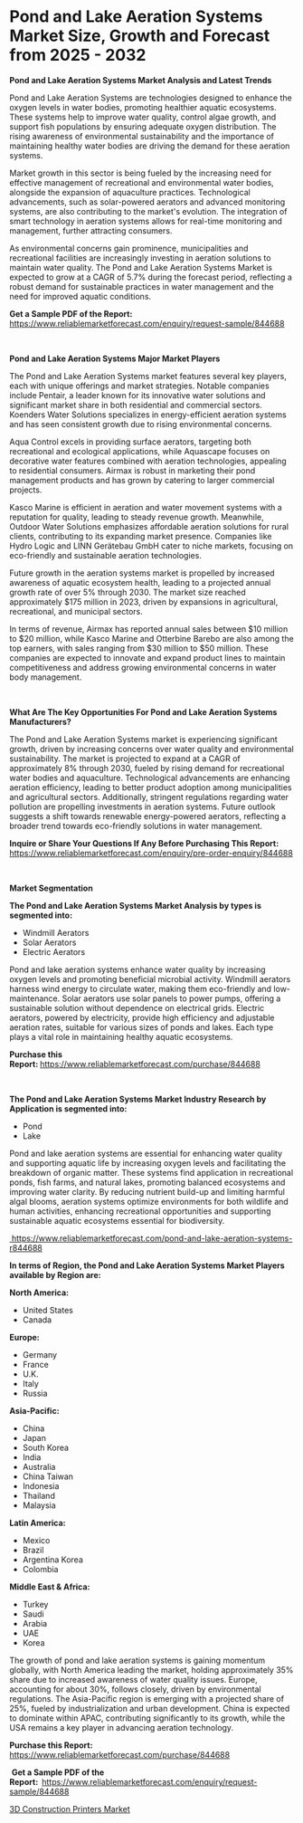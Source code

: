 <p><h1>Pond and Lake Aeration Systems Market Size, Growth and Forecast from 2025 - 2032</h1></p><p><strong>Pond and Lake Aeration Systems Market Analysis and Latest Trends</strong></p>
<p><p>Pond and Lake Aeration Systems are technologies designed to enhance the oxygen levels in water bodies, promoting healthier aquatic ecosystems. These systems help to improve water quality, control algae growth, and support fish populations by ensuring adequate oxygen distribution. The rising awareness of environmental sustainability and the importance of maintaining healthy water bodies are driving the demand for these aeration systems.</p><p>Market growth in this sector is being fueled by the increasing need for effective management of recreational and environmental water bodies, alongside the expansion of aquaculture practices. Technological advancements, such as solar-powered aerators and advanced monitoring systems, are also contributing to the market's evolution. The integration of smart technology in aeration systems allows for real-time monitoring and management, further attracting consumers.</p><p>As environmental concerns gain prominence, municipalities and recreational facilities are increasingly investing in aeration solutions to maintain water quality. The Pond and Lake Aeration Systems Market is expected to grow at a CAGR of 5.7% during the forecast period, reflecting a robust demand for sustainable practices in water management and the need for improved aquatic conditions.</p></p>
<p><strong>Get a Sample PDF of the Report:&nbsp;</strong> <a href="https://www.reliablemarketforecast.com/enquiry/request-sample/844688?utm_campaign=2875&utm_medium=2&utm_source=Github&utm_content=ia&utm_term=10042025&utm_id=pond-and-lake-aeration-systems">https://www.reliablemarketforecast.com/enquiry/request-sample/844688</a></p>
<p>&nbsp;</p>
<p><strong>Pond and Lake Aeration Systems Major Market Players</strong></p>
<p><p>The Pond and Lake Aeration Systems market features several key players, each with unique offerings and market strategies. Notable companies include Pentair, a leader known for its innovative water solutions and significant market share in both residential and commercial sectors. Koenders Water Solutions specializes in energy-efficient aeration systems and has seen consistent growth due to rising environmental concerns.</p><p>Aqua Control excels in providing surface aerators, targeting both recreational and ecological applications, while Aquascape focuses on decorative water features combined with aeration technologies, appealing to residential consumers. Airmax is robust in marketing their pond management products and has grown by catering to larger commercial projects.</p><p>Kasco Marine is efficient in aeration and water movement systems with a reputation for quality, leading to steady revenue growth. Meanwhile, Outdoor Water Solutions emphasizes affordable aeration solutions for rural clients, contributing to its expanding market presence. Companies like Hydro Logic and LINN Gerätebau GmbH cater to niche markets, focusing on eco-friendly and sustainable aeration technologies.</p><p>Future growth in the aeration systems market is propelled by increased awareness of aquatic ecosystem health, leading to a projected annual growth rate of over 5% through 2030. The market size reached approximately $175 million in 2023, driven by expansions in agricultural, recreational, and municipal sectors.</p><p>In terms of revenue, Airmax has reported annual sales between $10 million to $20 million, while Kasco Marine and Otterbine Barebo are also among the top earners, with sales ranging from $30 million to $50 million. These companies are expected to innovate and expand product lines to maintain competitiveness and address growing environmental concerns in water body management.</p></p>
<p>&nbsp;</p>
<p><strong>What Are The Key Opportunities For Pond and Lake Aeration Systems Manufacturers?</strong></p>
<p><p>The Pond and Lake Aeration Systems market is experiencing significant growth, driven by increasing concerns over water quality and environmental sustainability. The market is projected to expand at a CAGR of approximately 8% through 2030, fueled by rising demand for recreational water bodies and aquaculture. Technological advancements are enhancing aeration efficiency, leading to better product adoption among municipalities and agricultural sectors. Additionally, stringent regulations regarding water pollution are propelling investments in aeration systems. Future outlook suggests a shift towards renewable energy-powered aerators, reflecting a broader trend towards eco-friendly solutions in water management.</p></p>
<p><strong>Inquire or Share Your Questions If Any Before Purchasing This Report:</strong> <a href="https://www.reliablemarketforecast.com/enquiry/pre-order-enquiry/844688?utm_campaign=2875&utm_medium=2&utm_source=Github&utm_content=ia&utm_term=10042025&utm_id=pond-and-lake-aeration-systems">https://www.reliablemarketforecast.com/enquiry/pre-order-enquiry/844688</a></p>
<p>&nbsp;</p>
<p><strong>Market Segmentation</strong></p>
<p><strong>The Pond and Lake Aeration Systems Market Analysis by types is segmented into:</strong></p>
<p><ul><li>Windmill Aerators</li><li>Solar Aerators</li><li>Electric Aerators</li></ul></p>
<p><p>Pond and lake aeration systems enhance water quality by increasing oxygen levels and promoting beneficial microbial activity. Windmill aerators harness wind energy to circulate water, making them eco-friendly and low-maintenance. Solar aerators use solar panels to power pumps, offering a sustainable solution without dependence on electrical grids. Electric aerators, powered by electricity, provide high efficiency and adjustable aeration rates, suitable for various sizes of ponds and lakes. Each type plays a vital role in maintaining healthy aquatic ecosystems.</p></p>
<p><strong>Purchase this Report:&nbsp;</strong><a href="https://www.reliablemarketforecast.com/purchase/844688?utm_campaign=2875&utm_medium=2&utm_source=Github&utm_content=ia&utm_term=10042025&utm_id=pond-and-lake-aeration-systems">https://www.reliablemarketforecast.com/purchase/844688</a></p>
<p>&nbsp;</p>
<p><strong>The Pond and Lake Aeration Systems Market Industry Research by Application is segmented into:</strong></p>
<p><ul><li>Pond</li><li>Lake</li></ul></p>
<p><p>Pond and lake aeration systems are essential for enhancing water quality and supporting aquatic life by increasing oxygen levels and facilitating the breakdown of organic matter. These systems find application in recreational ponds, fish farms, and natural lakes, promoting balanced ecosystems and improving water clarity. By reducing nutrient build-up and limiting harmful algal blooms, aeration systems optimize environments for both wildlife and human activities, enhancing recreational opportunities and supporting sustainable aquatic ecosystems essential for biodiversity.</p></p>
<p><a href="https://www.reliablemarketforecast.com/pond-and-lake-aeration-systems-r844688?utm_campaign=2875&utm_medium=2&utm_source=Github&utm_content=ia&utm_term=10042025&utm_id=pond-and-lake-aeration-systems">&nbsp;https://www.reliablemarketforecast.com/pond-and-lake-aeration-systems-r844688</a></p>
<p><strong>In terms of Region, the Pond and Lake Aeration Systems Market Players available by Region are:</strong></p>
<p>
    <p> <strong> North America: </strong>
        <ul>
            <li>United States</li>
            <li>Canada</li>
        </ul>
        </p> 
    <p> <strong> Europe: </strong>
        <ul>
            <li>Germany</li>
            <li>France</li>
            <li>U.K.</li>
            <li>Italy</li>
            <li>Russia</li>
        </ul>
        </p> 
    <p> <strong> Asia-Pacific: </strong>
        <ul>
            <li>China</li>
            <li>Japan</li>
            <li>South Korea</li>
            <li>India</li>
            <li>Australia</li>
            <li>China Taiwan</li>
            <li>Indonesia</li>
            <li>Thailand</li>
            <li>Malaysia</li>
        </ul>
        </p> 
    <p> <strong> Latin America: </strong>
        <ul>
            <li>Mexico</li>
            <li>Brazil</li>
            <li>Argentina Korea</li>
            <li>Colombia</li>
        </ul>
        </p> 
    <p> <strong> Middle East & Africa: </strong>
        <ul>
            <li>Turkey</li>
            <li>Saudi</li>
            <li>Arabia</li>
            <li>UAE</li>
            <li>Korea</li>
        </ul>
    </p>
    </p>
<p><p>The growth of pond and lake aeration systems is gaining momentum globally, with North America leading the market, holding approximately 35% share due to increased awareness of water quality issues. Europe, accounting for about 30%, follows closely, driven by environmental regulations. The Asia-Pacific region is emerging with a projected share of 25%, fueled by industrialization and urban development. China is expected to dominate within APAC, contributing significantly to its growth, while the USA remains a key player in advancing aeration technology.</p></p>
<p><strong>Purchase this Report: </strong><a href="https://www.reliablemarketforecast.com/purchase/844688?utm_campaign=2875&utm_medium=2&utm_source=Github&utm_content=ia&utm_term=10042025&utm_id=pond-and-lake-aeration-systems">https://www.reliablemarketforecast.com/purchase/844688</a></p>
<p>&nbsp;<strong>Get a Sample PDF of the Report:&nbsp;&nbsp;</strong><a href="https://www.reliablemarketforecast.com/enquiry/request-sample/844688?utm_campaign=2875&utm_medium=2&utm_source=Github&utm_content=ia&utm_term=10042025&utm_id=pond-and-lake-aeration-systems">https://www.reliablemarketforecast.com/enquiry/request-sample/844688</a></p>
<p><strong></strong></p>
<p><p><a href="https://github.com/suleimannichelle7/Market-Research-Report-List-1/blob/main/3d-construction-printers-market.md?utm_campaign=2875&utm_medium=2&utm_source=Github&utm_content=ia&utm_term=10042025&utm_id=pond-and-lake-aeration-systems">3D Construction Printers Market</a></p></p>